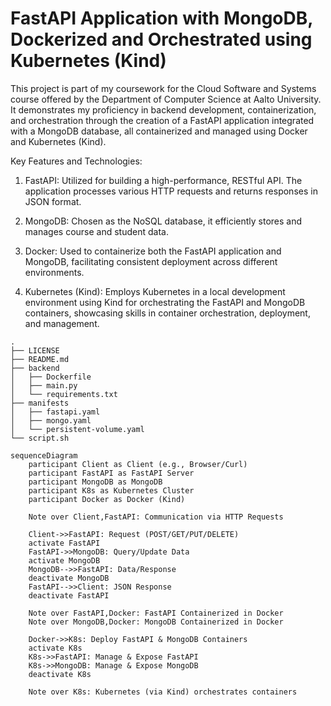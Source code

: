 # FastAPI Application with MongoDB, Dockerized and Orchestrated using Kubernetes (Kind)

This project is part of my coursework for the Cloud Software and Systems course offered by the Department of Computer Science at Aalto University. It demonstrates my proficiency in backend development, containerization, and orchestration through the creation of a FastAPI application integrated with a MongoDB database, all containerized and managed using Docker and Kubernetes (Kind).

Key Features and Technologies:

1. FastAPI: Utilized for building a high-performance, RESTful API. The application processes various HTTP requests and returns responses in JSON format.

2. MongoDB: Chosen as the NoSQL database, it efficiently stores and manages course and student data.

3. Docker: Used to containerize both the FastAPI application and MongoDB, facilitating consistent deployment across different environments.

4. Kubernetes (Kind): Employs Kubernetes in a local development environment using Kind for orchestrating the FastAPI and MongoDB containers, showcasing skills in container orchestration, deployment, and management.

```File structure
.
├── LICENSE
├── README.md
├── backend
│   ├── Dockerfile
│   ├── main.py
│   └── requirements.txt
├── manifests
│   ├── fastapi.yaml
│   ├── mongo.yaml
│   └── persistent-volume.yaml
└── script.sh
```

```mermaid
sequenceDiagram
    participant Client as Client (e.g., Browser/Curl)
    participant FastAPI as FastAPI Server
    participant MongoDB as MongoDB
    participant K8s as Kubernetes Cluster
    participant Docker as Docker (Kind)

    Note over Client,FastAPI: Communication via HTTP Requests

    Client->>FastAPI: Request (POST/GET/PUT/DELETE)
    activate FastAPI
    FastAPI->>MongoDB: Query/Update Data
    activate MongoDB
    MongoDB-->>FastAPI: Data/Response
    deactivate MongoDB
    FastAPI-->>Client: JSON Response
    deactivate FastAPI

    Note over FastAPI,Docker: FastAPI Containerized in Docker
    Note over MongoDB,Docker: MongoDB Containerized in Docker

    Docker->>K8s: Deploy FastAPI & MongoDB Containers
    activate K8s
    K8s->>FastAPI: Manage & Expose FastAPI
    K8s->>MongoDB: Manage & Expose MongoDB
    deactivate K8s

    Note over K8s: Kubernetes (via Kind) orchestrates containers

```
